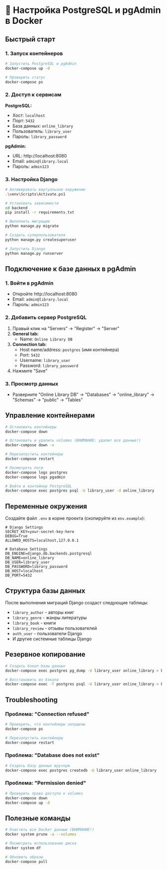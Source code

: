 # 🐳 Настройка PostgreSQL и pgAdmin в Docker

## Быстрый старт

### 1. Запуск контейнеров
```bash
# Запустить PostgreSQL и pgAdmin
docker-compose up -d

# Проверить статус
docker-compose ps
```

### 2. Доступ к сервисам

**PostgreSQL:**
- Хост: `localhost`
- Порт: `5432`
- База данных: `online_library`
- Пользователь: `library_user`
- Пароль: `library_password`

**pgAdmin:**
- URL: http://localhost:8080
- Email: `admin@library.local`
- Пароль: `admin123`

### 3. Настройка Django

```bash
# Активировать виртуальное окружение
.\venv\Scripts\Activate.ps1

# Установить зависимости
cd backend
pip install -r requirements.txt

# Выполнить миграции
python manage.py migrate

# Создать суперпользователя
python manage.py createsuperuser

# Запустить Django
python manage.py runserver
```

## Подключение к базе данных в pgAdmin

### 1. Войти в pgAdmin
- Откройте http://localhost:8080
- Email: `admin@library.local`
- Пароль: `admin123`

### 2. Добавить сервер PostgreSQL
1. Правый клик на "Servers" → "Register" → "Server"
2. **General tab:**
   - Name: `Online Library DB`
3. **Connection tab:**
   - Host name/address: `postgres` (имя контейнера)
   - Port: `5432`
   - Username: `library_user`
   - Password: `library_password`
4. Нажмите "Save"

### 3. Просмотр данных
- Разверните "Online Library DB" → "Databases" → "online_library" → "Schemas" → "public" → "Tables"

## Управление контейнерами

```bash
# Остановить контейнеры
docker-compose down

# Остановить и удалить volumes (ВНИМАНИЕ: удалит все данные!)
docker-compose down -v

# Перезапустить контейнеры
docker-compose restart

# Посмотреть логи
docker-compose logs postgres
docker-compose logs pgadmin

# Войти в контейнер PostgreSQL
docker-compose exec postgres psql -U library_user -d online_library
```

## Переменные окружения

Создайте файл `.env` в корне проекта (скопируйте из `env.example`):

```env
# Django Settings
SECRET_KEY=your-secret-key-here
DEBUG=True
ALLOWED_HOSTS=localhost,127.0.0.1

# Database Settings
DB_ENGINE=django.db.backends.postgresql
DB_NAME=online_library
DB_USER=library_user
DB_PASSWORD=library_password
DB_HOST=localhost
DB_PORT=5432
```

## Структура базы данных

После выполнения миграций Django создаст следующие таблицы:
- `library_author` - авторы книг
- `library_genre` - жанры литературы
- `library_book` - книги
- `library_review` - отзывы пользователей
- `auth_user` - пользователи Django
- И другие системные таблицы Django

## Резервное копирование

```bash
# Создать бэкап базы данных
docker-compose exec postgres pg_dump -U library_user online_library > backup.sql

# Восстановить из бэкапа
docker-compose exec -T postgres psql -U library_user online_library < backup.sql
```

## Troubleshooting

### Проблема: "Connection refused"
```bash
# Проверить, что контейнеры запущены
docker-compose ps

# Перезапустить контейнеры
docker-compose restart
```

### Проблема: "Database does not exist"
```bash
# Создать базу данных вручную
docker-compose exec postgres createdb -U library_user online_library
```

### Проблема: "Permission denied"
```bash
# Проверить права доступа к volumes
docker-compose down
docker-compose up -d
```

## Полезные команды

```bash
# Очистить все Docker данные (ВНИМАНИЕ!)
docker system prune -a --volumes

# Посмотреть использование диска
docker system df

# Обновить образы
docker-compose pull
```
